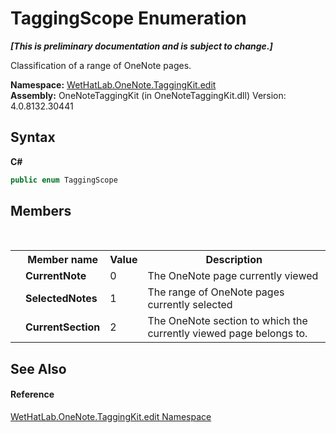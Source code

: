 # TaggingScope Enumeration
 _**\[This is preliminary documentation and is subject to change.\]**_

Classification of a range of OneNote pages.

**Namespace:**&nbsp;<a href="60ca3730-00cd-fce3-4009-523f3952fd9e">WetHatLab.OneNote.TaggingKit.edit</a><br />**Assembly:**&nbsp;OneNoteTaggingKit (in OneNoteTaggingKit.dll) Version: 4.0.8132.30441

## Syntax

**C#**<br />
``` C#
public enum TaggingScope
```


## Members
&nbsp;<table><tr><th></th><th>Member name</th><th>Value</th><th>Description</th></tr><tr><td /><td target="F:WetHatLab.OneNote.TaggingKit.edit.TaggingScope.CurrentNote">**CurrentNote**</td><td>0</td><td>The OneNote page currently viewed</td></tr><tr><td /><td target="F:WetHatLab.OneNote.TaggingKit.edit.TaggingScope.SelectedNotes">**SelectedNotes**</td><td>1</td><td>The range of OneNote pages currently selected</td></tr><tr><td /><td target="F:WetHatLab.OneNote.TaggingKit.edit.TaggingScope.CurrentSection">**CurrentSection**</td><td>2</td><td>The OneNote section to which the currently viewed page belongs to.</td></tr></table>

## See Also


#### Reference
<a href="60ca3730-00cd-fce3-4009-523f3952fd9e">WetHatLab.OneNote.TaggingKit.edit Namespace</a><br />